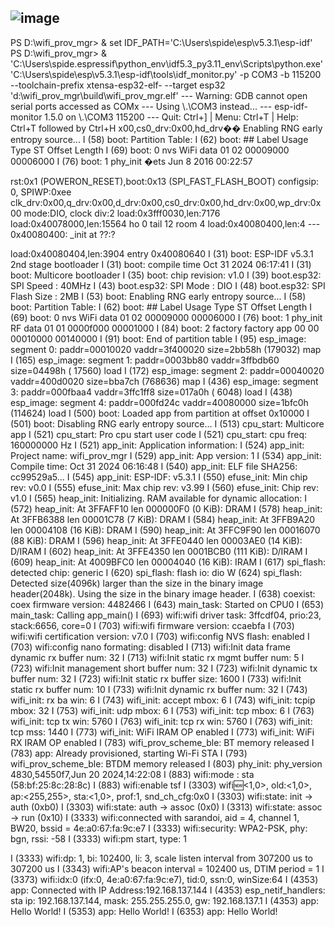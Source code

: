 ## ![image](https://github.com/user-attachments/assets/4908d9b6-8acc-41fd-a070-6d369cf7d46f)


PS D:\wifi_prov_mgr> & set IDF_PATH='C:\Users\spide\esp\v5.3.1\esp-idf'
PS D:\wifi_prov_mgr> & 'C:\Users\spide\.espressif\python_env\idf5.3_py3.11_env\Scripts\python.exe' 'C:\Users\spide\esp\v5.3.1\esp-idf\tools\idf_monitor.py' -p COM3 -b 115200 --toolchain-prefix xtensa-esp32-elf- --target esp32 'd:\wifi_prov_mgr\build\wifi_prov_mgr.elf'
--- Warning: GDB cannot open serial ports accessed as COMx
--- Using \\.\COM3 instead...
--- esp-idf-monitor 1.5.0 on \\.\COM3 115200
--- Quit: Ctrl+] | Menu: Ctrl+T | Help: Ctrl+T followed by Ctrl+H
x00,cs0_drv:0x00,hd_drv�� Enabling RNG early entropy source...
I (58) boot: Partition Table:
I (62) boot: ## Label            Usage          Type ST Offset   Length
I (69) boot:  0 nvs              WiFi data        01 02 00009000 00006000
I (76) boot:  1 phy_init �ets Jun  8 2016 00:22:57

rst:0x1 (POWERON_RESET),boot:0x13 (SPI_FAST_FLASH_BOOT)
configsip: 0, SPIWP:0xee
clk_drv:0x00,q_drv:0x00,d_drv:0x00,cs0_drv:0x00,hd_drv:0x00,wp_drv:0x00
mode:DIO, clock div:2
load:0x3fff0030,len:7176
load:0x40078000,len:15564
ho 0 tail 12 room 4
load:0x40080400,len:4
--- 0x40080400: _init at ??:?

load:0x40080404,len:3904
entry 0x40080640
I (31) boot: ESP-IDF v5.3.1 2nd stage bootloader
I (31) boot: compile time Oct 31 2024 06:17:41
I (31) boot: Multicore bootloader
I (35) boot: chip revision: v1.0
I (39) boot.esp32: SPI Speed      : 40MHz
I (43) boot.esp32: SPI Mode       : DIO
I (48) boot.esp32: SPI Flash Size : 2MB
I (53) boot: Enabling RNG early entropy source...
I (58) boot: Partition Table:
I (62) boot: ## Label            Usage          Type ST Offset   Length
I (69) boot:  0 nvs              WiFi data        01 02 00009000 00006000
I (76) boot:  1 phy_init         RF data          01 01 0000f000 00001000
I (84) boot:  2 factory          factory app      00 00 00010000 00140000
I (91) boot: End of partition table
I (95) esp_image: segment 0: paddr=00010020 vaddr=3f400020 size=2bb58h (179032) map
I (165) esp_image: segment 1: paddr=0003bb80 vaddr=3ffbdb60 size=04498h ( 17560) load
I (172) esp_image: segment 2: paddr=00040020 vaddr=400d0020 size=bba7ch (768636) map
I (436) esp_image: segment 3: paddr=000fbaa4 vaddr=3ffc1ff8 size=017a0h (  6048) load
I (438) esp_image: segment 4: paddr=000fd24c vaddr=40080000 size=1bfc0h (114624) load
I (500) boot: Loaded app from partition at offset 0x10000
I (501) boot: Disabling RNG early entropy source...
I (513) cpu_start: Multicore app
I (521) cpu_start: Pro cpu start user code
I (521) cpu_start: cpu freq: 160000000 Hz
I (521) app_init: Application information:
I (524) app_init: Project name:     wifi_prov_mgr
I (529) app_init: App version:      1
I (534) app_init: Compile time:     Oct 31 2024 06:16:48
I (540) app_init: ELF file SHA256:  cc99529a5...
I (545) app_init: ESP-IDF:          v5.3.1
I (550) efuse_init: Min chip rev:     v0.0
I (555) efuse_init: Max chip rev:     v3.99
I (560) efuse_init: Chip rev:         v1.0
I (565) heap_init: Initializing. RAM available for dynamic allocation:
I (572) heap_init: At 3FFAFF10 len 000000F0 (0 KiB): DRAM
I (578) heap_init: At 3FFB6388 len 00001C78 (7 KiB): DRAM
I (584) heap_init: At 3FFB9A20 len 00004108 (16 KiB): DRAM
I (590) heap_init: At 3FFC9F90 len 00016070 (88 KiB): DRAM
I (596) heap_init: At 3FFE0440 len 00003AE0 (14 KiB): D/IRAM
I (602) heap_init: At 3FFE4350 len 0001BCB0 (111 KiB): D/IRAM
I (609) heap_init: At 4009BFC0 len 00004040 (16 KiB): IRAM
I (617) spi_flash: detected chip: generic
I (620) spi_flash: flash io: dio
W (624) spi_flash: Detected size(4096k) larger than the size in the binary image header(2048k). Using the size in the binary image header.
I (638) coexist: coex firmware version: 4482466
I (643) main_task: Started on CPU0
I (653) main_task: Calling app_main()
I (693) wifi:wifi driver task: 3ffcdf04, prio:23, stack:6656, core=0
I (703) wifi:wifi firmware version: ccaebfa
I (703) wifi:wifi certification version: v7.0
I (703) wifi:config NVS flash: enabled
I (703) wifi:config nano formating: disabled
I (713) wifi:Init data frame dynamic rx buffer num: 32
I (713) wifi:Init static rx mgmt buffer num: 5
I (723) wifi:Init management short buffer num: 32
I (723) wifi:Init dynamic tx buffer num: 32
I (723) wifi:Init static rx buffer size: 1600
I (733) wifi:Init static rx buffer num: 10
I (733) wifi:Init dynamic rx buffer num: 32
I (743) wifi_init: rx ba win: 6
I (743) wifi_init: accept mbox: 6
I (743) wifi_init: tcpip mbox: 32
I (753) wifi_init: udp mbox: 6
I (753) wifi_init: tcp mbox: 6
I (763) wifi_init: tcp tx win: 5760
I (763) wifi_init: tcp rx win: 5760
I (763) wifi_init: tcp mss: 1440
I (773) wifi_init: WiFi IRAM OP enabled
I (773) wifi_init: WiFi RX IRAM OP enabled
I (783) wifi_prov_scheme_ble: BT memory released
I (783) app: Already provisioned, starting Wi-Fi STA
I (793) wifi_prov_scheme_ble: BTDM memory released
I (803) phy_init: phy_version 4830,54550f7,Jun 20 2024,14:22:08
I (883) wifi:mode : sta (58:bf:25:8c:28:8c)
I (883) wifi:enable tsf
I (3303) wifi:new:<1,0>, old:<1,0>, ap:<255,255>, sta:<1,0>, prof:1, snd_ch_cfg:0x0
I (3303) wifi:state: init -> auth (0xb0)
I (3303) wifi:state: auth -> assoc (0x0)
I (3313) wifi:state: assoc -> run (0x10)
I (3333) wifi:connected with sarandoi, aid = 4, channel 1, BW20, bssid = 4e:a0:67:fa:9c:e7
I (3333) wifi:security: WPA2-PSK, phy: bgn, rssi: -58
I (3333) wifi:pm start, type: 1

I (3333) wifi:dp: 1, bi: 102400, li: 3, scale listen interval from 307200 us to 307200 us
I (3343) wifi:AP's beacon interval = 102400 us, DTIM period = 1
I (3373) wifi:<ba-add>idx:0 (ifx:0, 4e:a0:67:fa:9c:e7), tid:0, ssn:0, winSize:64
I (4353) app: Connected with IP Address:192.168.137.144
I (4353) esp_netif_handlers: sta ip: 192.168.137.144, mask: 255.255.255.0, gw: 192.168.137.1
I (4353) app: Hello World!
I (5353) app: Hello World!
I (6353) app: Hello World!
